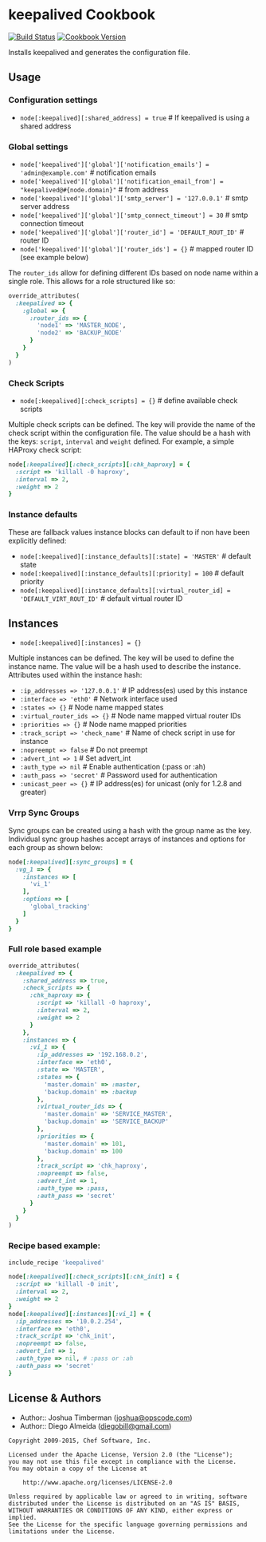 keepalived Cookbook
===================
[![Build Status](https://travis-ci.org/chef-cookbooks/keepalived.svg?branch=master)](http://travis-ci.org/chef-cookbooks/keepalived)
[![Cookbook Version](https://img.shields.io/cookbook/v/keepalived.svg)](https://supermarket.chef.io/cookbooks/keepalived)

Installs keepalived and generates the configuration file.


Usage
-----
### Configuration settings

* `node[:keepalived][:shared_address] = true`  # If keepalived is using a shared address

### Global settings

* `node['keepalived']['global']['notification_emails'] = 'admin@example.com'`             # notification emails
* `node['keepalived']['global']['notification_email_from'] = "keepalived@#{node.domain}"` # from address
* `node['keepalived']['global']['smtp_server'] = '127.0.0.1'`                             # smtp server address
* `node['keepalived']['global']['smtp_connect_timeout'] = 30`                             # smtp connection timeout
* `node['keepalived']['global']['router_id'] = 'DEFAULT_ROUT_ID'`                         # router ID
* `node['keepalived']['global']['router_ids'] = {}`                                       # mapped router ID (see example below)

The `router_ids` allow for defining different IDs based on node name within a single role. This allows for a role structured like so:

```ruby
override_attributes(
  :keepalived => {
    :global => {
      :router_ids => {
        'node1' => 'MASTER_NODE',
        'node2' => 'BACKUP_NODE'
      }
    }
  }
)
```
### Check Scripts

* `node[:keepalived][:check_scripts] = {}`    # define available check scripts

Multiple check scripts can be defined. The key will provide the name of the check script within the configuration file. The value should be a hash with the keys: `script`, `interval` and `weight` defined. For example, a simple HAProxy check script:

```ruby
node[:keepalived][:check_scripts][:chk_haproxy] = {
  :script => 'killall -0 haproxy',
  :interval => 2,
  :weight => 2
}
```

### Instance defaults

These are fallback values instance blocks can default to if non have been explicitly defined:

* `node[:keepalived][:instance_defaults][:state] = 'MASTER'`                            # default state
* `node[:keepalived][:instance_defaults][:priority] = 100`                              # default priority
* `node[:keepalived][:instance_defaults][:virtual_router_id] = 'DEFAULT_VIRT_ROUT_ID'`  # default virtual router ID


Instances
---------
* `node[:keepalived][:instances] = {}`

Multiple instances can be defined. The key will be used to define the instance name. The value will be a hash used to describe the instance. Attributes used within the instance hash:

* `:ip_addresses => '127.0.0.1'`  # IP address(es) used by this instance
* `:interface => 'eth0'`          # Network interface used
* `:states => {}`                 # Node name mapped states
* `:virtual_router_ids => {}`     # Node name mapped virtual router IDs
* `:priorities => {}`             # Node name mapped priorities
* `:track_script => 'check_name'` # Name of check script in use for instance
* `:nopreempt => false`           # Do not preempt
* `:advert_int => 1`              # Set advert_int
* `:auth_type => nil`             # Enable authentication (:pass or :ah)
* `:auth_pass => 'secret'`        # Password used for authentication
* `:unicast_peer => {}`           # IP address(es) for unicast (only for 1.2.8 and greater)

### Vrrp Sync Groups

Sync groups can be created using a hash with the group name as the key. Individual sync group hashes accept arrays of instances and options for each group as shown below:

```ruby
node[:keepalived][:sync_groups] = {
  :vg_1 => {
    :instances => [
      'vi_1'
    ],
    :options => [
      'global_tracking'
    ]
  }
}
```

### Full role based example

```ruby
override_attributes(
  :keepalived => {
    :shared_address => true,
    :check_scripts => {
      :chk_haproxy => {
        :script => 'killall -0 haproxy',
        :interval => 2,
        :weight => 2
      }
    },
    :instances => {
      :vi_1 => {
        :ip_addresses => '192.168.0.2',
        :interface => 'eth0',
        :state => 'MASTER',
        :states => {
          'master.domain' => :master,
          'backup.domain' => :backup
        },
        :virtual_router_ids => {
          'master.domain' => 'SERVICE_MASTER',
          'backup.domain' => 'SERVICE_BACKUP'
        },
        :priorities => {
          'master.domain' => 101,
          'backup.domain' => 100
        },
        :track_script => 'chk_haproxy',
        :nopreempt => false,
        :advert_int => 1,
        :auth_type => :pass,
        :auth_pass => 'secret'
      }
    }
  }
)
```

### Recipe based example:

```ruby
include_recipe 'keepalived'

node[:keepalived][:check_scripts][:chk_init] = {
  :script => 'killall -0 init',
  :interval => 2,
  :weight => 2
}
node[:keepalived][:instances][:vi_1] = {
  :ip_addresses => '10.0.2.254',
  :interface => 'eth0',
  :track_script => 'chk_init',
  :nopreempt => false,
  :advert_int => 1,
  :auth_type => nil, # :pass or :ah
  :auth_pass => 'secret'
}
```


License & Authors
-----------------
- Author:: Joshua Timberman (<joshua@opscode.com>)
- Author:: Diego Almeida (<diegobill@gmail.com>)

```text
Copyright 2009-2015, Chef Software, Inc.

Licensed under the Apache License, Version 2.0 (the "License");
you may not use this file except in compliance with the License.
You may obtain a copy of the License at

    http://www.apache.org/licenses/LICENSE-2.0

Unless required by applicable law or agreed to in writing, software
distributed under the License is distributed on an "AS IS" BASIS,
WITHOUT WARRANTIES OR CONDITIONS OF ANY KIND, either express or implied.
See the License for the specific language governing permissions and
limitations under the License.
```
